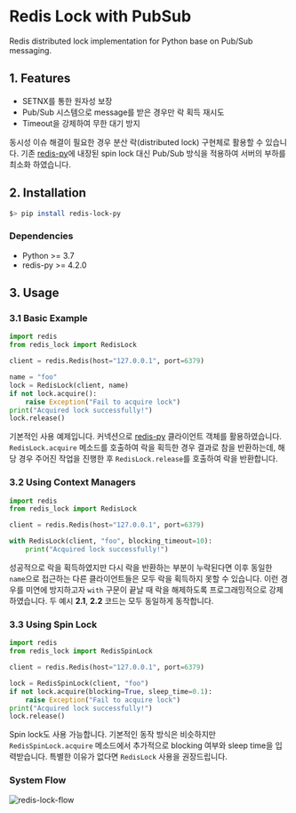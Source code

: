 # Redis Lock with PubSub

Redis distributed lock implementation for Python base on Pub/Sub messaging.

## 1. Features

- SETNX를 통한 원자성 보장
- Pub/Sub 시스템으로 message를 받은 경우만 락 획득 재시도
- Timeout을 강제하여 무한 대기 방지

동시성 이슈 해결이 필요한 경우 분산 락(distributed lock) 구현체로 활용할 수 있습니다.
기존 [redis-py](https://github.com/redis/redis-py)에 내장된 spin lock 대신 Pub/Sub 방식을 적용하여 서버의 부하를 최소화 하였습니다.

## 2. Installation

```bash
$> pip install redis-lock-py
```

### Dependencies
- Python >= 3.7
- redis-py >= 4.2.0

## 3. Usage

### 3.1 Basic Example

```python
import redis
from redis_lock import RedisLock

client = redis.Redis(host="127.0.0.1", port=6379)

name = "foo"
lock = RedisLock(client, name)
if not lock.acquire():
    raise Exception("Fail to acquire lock")
print("Acquired lock successfully!")
lock.release()
```

기본적인 사용 예제입니다.
커넥션으로 [redis-py](https://github.com/redis/redis-py) 클라이언트 객체를 활용하였습니다.
`RedisLock.acquire` 메소드를 호출하여 락을 획득한 경우 결과로 참을 반환하는데, 해당 경우 주어진 작업을 진행한 후 `RedisLock.release`를 호출하여 락을 반환합니다.

### 3.2 Using Context Managers

```python
import redis
from redis_lock import RedisLock

client = redis.Redis(host="127.0.0.1", port=6379)

with RedisLock(client, "foo", blocking_timeout=10):
    print("Acquired lock successfully!")
```

성공적으로 락을 획득하였지만 다시 락을 반환하는 부분이 누락된다면 이후 동일한 `name`으로 접근하는 다른 클라이언트들은 모두 락을 획득하지 못할 수 있습니다.
이런 경우를 미연에 방지하고자 `with` 구문이 끝날 때 락을 해제하도록 프로그래밍적으로 강제하였습니다.
두 예시 **2.1**, **2.2** 코드는 모두 동일하게 동작합니다.

### 3.3 Using Spin Lock

```python
import redis
from redis_lock import RedisSpinLock

client = redis.Redis(host="127.0.0.1", port=6379)

lock = RedisSpinLock(client, "foo")
if not lock.acquire(blocking=True, sleep_time=0.1):
    raise Exception("Fail to acquire lock")
print("Acquired lock successfully!")
lock.release()
```

Spin lock도 사용 가능합니다.
기본적인 동작 방식은 비슷하지만 `RedisSpinLock.acquire` 메소드에서 추가적으로 blocking 여부와 sleep time을 입력받습니다.
특별한 이유가 없다면 `RedisLock` 사용을 권장드립니다.

### System Flow

![redis-lock-flow](https://user-images.githubusercontent.com/37063580/215324117-ff55fc4e-cc14-42c1-8628-e472adf8b865.png)


